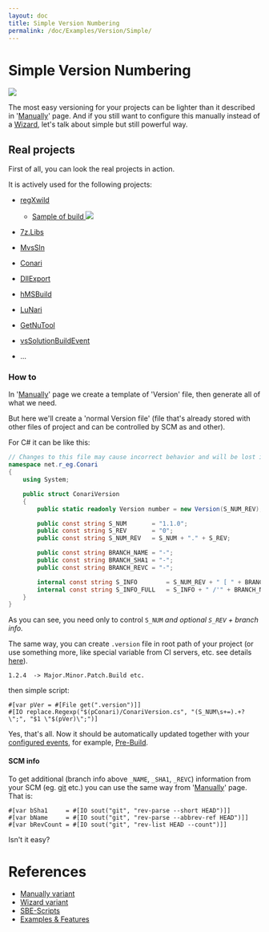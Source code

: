 ```yaml
---
layout: doc
title: Simple Version Numbering
permalink: /doc/Examples/Version/Simple/
---
```

# Simple Version Numbering

![]({{site.docp}}/Resources/other/coffee.png)

The most easy versioning for your projects can be lighter than it described in '[Manually](../Manually/)' page.
And if you still want to configure this manually instead of a [Wizard](../Wizard/), let's talk about simple but still powerful way.

## Real projects

First of all, you can look the real projects in action.

It is actively used for the following projects:

* [regXwild](https://github.com/3F/regXwild)
    * [Sample of build ![](https://img.shields.io/badge/Build30-passing-brightgreen.svg?style=flat)](https://ci.appveyor.com/project/3Fs/regxwild-github/builds/34562551)

* [7z.Libs](https://github.com/3F/7z.Libs)
* [MvsSln](https://github.com/3F/MvsSln)
* [Conari](https://github.com/3F/Conari)
* [DllExport](https://github.com/3F/DllExport)
* [hMSBuild](https://github.com/3F/hMSBuild)
* [LuNari](https://github.com/3F/LuNari)
* [GetNuTool](https://github.com/3F/GetNuTool)
* [vsSolutionBuildEvent](https://github.com/3F/vsSolutionBuildEvent)
* ...

### How to

In '[Manually](../Manually/)' page we create a template of 'Version' file, then generate all of what we need.

But here we'll create a 'normal Version file' (file that's already stored with other files of project and can be controlled by SCM as and other).

For C# it can be like this:

```csharp
// Changes to this file may cause incorrect behavior and will be lost if the code is regenerated.
namespace net.r_eg.Conari
{
    using System;

    public struct ConariVersion
    {
        public static readonly Version number = new Version(S_NUM_REV);

        public const string S_NUM       = "1.1.0";
        public const string S_REV       = "0";
        public const string S_NUM_REV   = S_NUM + "." + S_REV;

        public const string BRANCH_NAME = "-";
        public const string BRANCH_SHA1 = "-";
        public const string BRANCH_REVC = "-";

        internal const string S_INFO        = S_NUM_REV + " [ " + BRANCH_SHA1 + " ]";
        internal const string S_INFO_FULL   = S_INFO + " /'" + BRANCH_NAME + "':" + BRANCH_REVC;
    }
}
```

As you can see, you need only to control `S_NUM` *and optional `S_REV` + branch info.*

The same way, you can create `.version` file in root path of your project (or use something more, like special variable from CI servers, etc. see details [here](../Manually/)).

```
1.2.4  -> Major.Minor.Patch.Build etc.
```

then simple script:

```{{site.sbelang}}
#[var pVer = #[File get(".version")]]
#[IO replace.Regexp("$(pConari)/ConariVersion.cs", "(S_NUM\s+=).+?\";", "$1 \"$(pVer)\";")]
```

Yes, that's all. Now it should be automatically updated together with your [configured events]({{site.docp}}/Events/), for example, [Pre-Build]({{site.docp}}/Events/Pre-Build/).

#### SCM info

To get additional (branch info above `_NAME`, `_SHA1`, `_REVC`) information from your SCM (eg. [git](https://git-scm.com/) etc.) you can use the same way from '[Manually](../Manually/)' page. That is:

```{{site.sbelang}}
#[var bSha1     = #[IO sout("git", "rev-parse --short HEAD")]]
#[var bName     = #[IO sout("git", "rev-parse --abbrev-ref HEAD")]]
#[var bRevCount = #[IO sout("git", "rev-list HEAD --count")]]
```

Isn't it easy?

# References

* [Manually variant](../Manually/)
* [Wizard variant](../Wizard/)
* [SBE-Scripts]({{site.docp}}/Scripts/SBE-Scripts/)
* [Examples & Features]({{site.docp}}/Examples/)
